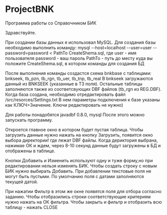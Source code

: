 # ProjectBNK
Программа работы со Справочником БИК 

Здравствуйте.

При создании базы данных я использовал MySQL.
Для создания базы необходимо выполнить команду: 
mysql --host=localhost --user=user --password=password < PathTo CreateShema.sql,
где user - имя пользователя
    password - ваш пароль
    PathTo - путь до месту куда вы положите CreateShema.sql, в котором команды для создания БД
    
После выполнения команды создастся схема bnkbase с таблицами:
bnkseek, tb_pzn, tb_rgn, tb_uer, tb_tnp, tb_real
В bnkseek загружаются данный из BNKSEEK (указанные в ТЗ поля). Остальные таблицы заполняются также из соответсвующих
DBF файлов (tb_rgn из REG.DBF).
Когда база создана, необходимо отредактировать файл /src/resorces/Settings.txt
В нем параметры подключения к базе указаны как КЛЮЧ=Значение. Ключи редактировать не нужно)

Для работы понадобятся javadbf 0.8.0, mysql
После этого можно запускать программу.

Откроется главное окно в котором будет пустая таблица. Чтобы загрузить данные нужно нажать на кнопку Загрузить, появится 
окно выбора директории! где лежат DBF файлы. Когда дериктория выбрана, нажимае ОК и ждем, через 8-10 секунд данные будут загружены в БД и отображены в таблице.

Кнопки Добавить и Изменить используют одну и туже форму,но при редактировании нельзя изменять БИК. Чтобы создать строку с новым БИК нужно выбирать Добавить. При добавлении текстовые поля не могут быть пустыми. По умолчанию поля с датами заполняются текущей датой.

При нажатии Фильтр в этом же окне появятся поля для отбора согласно заданию. Чтобы отобразились строки соответствующие критериям нужно нажать на ОК фильтра. Чтобы закрыть и фильтр и отобразить всю таблицу - нажать CLOSE
